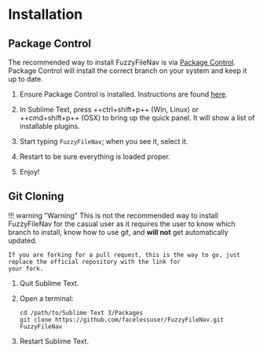 # Installation

## Package Control

The recommended way to install FuzzyFileNav is via [Package Control](https://packagecontrol.io/).  Package Control will
install the correct branch on your system and keep it up to date.

1. Ensure Package Control is installed.  Instructions are found [here](https://packagecontrol.io/installation).

2. In Sublime Text, press ++ctrl+shift+p++ (Win, Linux) or ++cmd+shift+p++ (OSX) to bring up the quick panel.  It will
   show a list of installable plugins.

3. Start typing `FuzzyFileNav`; when you see it, select it.

4. Restart to be sure everything is loaded proper.

5. Enjoy!

## Git Cloning

!!! warning "Warning"
    This is not the recommended way to install FuzzyFileNav for the casual user as it requires the user to know which
    branch to install, know how to use git, and **will not** get automatically updated.

    If you are forking for a pull request, this is the way to go, just replace the official repository with the link for
    your fork.

1. Quit Sublime Text.

2. Open a terminal:

    ```
    cd /path/to/Sublime Text 3/Packages
    git clone https://github.com/facelessuser/FuzzyFileNav.git FuzzyFileNav
    ```

3. Restart Sublime Text.
